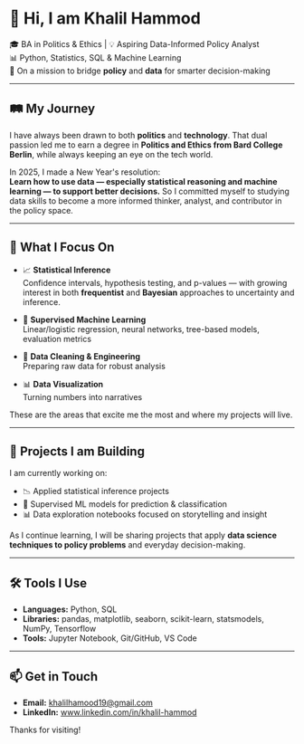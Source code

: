 # 👋 Hi, I am Khalil Hammod

🎓 BA in Politics & Ethics | 💡 Aspiring Data-Informed Policy Analyst  
📊 Python, Statistics, SQL & Machine Learning  
🎯 On a mission to bridge **policy** and **data** for smarter decision-making

---

## 🛤️ My Journey

I have always been drawn to both **politics** and **technology**. That dual passion led me to earn a degree in **Politics and Ethics from Bard College Berlin**, while always keeping an eye on the tech world.

In 2025, I made a New Year's resolution:  
**Learn how to use data — especially statistical reasoning and machine learning — to support better decisions.**
So I committed myself to studying data skills to become a more informed thinker, analyst, and contributor in the policy space.

---

## 🧠 What I Focus On

- 📈 **Statistical Inference**  
Confidence intervals, hypothesis testing, and p-values — with growing interest in both **frequentist** and **Bayesian** approaches to uncertainty and inference.

- 🤖 **Supervised Machine Learning**  
  Linear/logistic regression, neural networks, tree-based models, evaluation metrics

- 🧹 **Data Cleaning & Engineering**  
  Preparing raw data for robust analysis

- 📊 **Data Visualization**  
  Turning numbers into narratives

These are the areas that excite me the most and where my projects will live.

---

## 🚀 Projects I am Building

I am currently working on:

- 📉 Applied statistical inference projects
- 🧠 Supervised ML models for prediction & classification
- 📊 Data exploration notebooks focused on storytelling and insight

As I continue learning, I will be sharing projects that apply **data science techniques to policy problems** and everyday decision-making.

---

## 🛠️ Tools I Use

- **Languages:** Python, SQL  
- **Libraries:** pandas, matplotlib, seaborn, scikit-learn, statsmodels, NumPy, Tensorflow  
- **Tools:** Jupyter Notebook, Git/GitHub, VS Code

---

## 📫 Get in Touch

- **Email:** khalilhamood19@gmail.com  
- **LinkedIn:** www.linkedin.com/in/khalil-hammod



Thanks for visiting!
